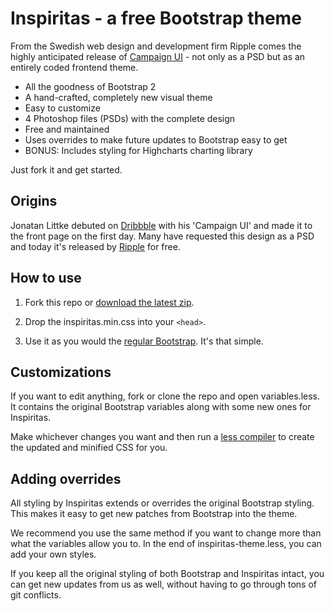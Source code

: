 # Inspiritas - a free Bootstrap theme 

From the Swedish web design and development firm Ripple comes the
highly anticipated release of <a href="#">Campaign UI</a> - not only as a
PSD but as an entirely coded frontend theme. 

- All the goodness of Bootstrap 2
- A hand-crafted, completely new visual theme
- Easy to customize
- 4 Photoshop files (PSDs) with the complete design
- Free and maintained
- Uses overrides to make future updates to Bootstrap easy to get
- BONUS: Includes styling for Highcharts charting library

Just fork it and get started.

## Origins

Jonatan Littke debuted on <a href="#">Dribbble</a> with his 'Campaign UI'
and made it to the front page on the first day. Many have requested this
design as a PSD and today it's released by <a href="http://www.ripplehq.com">Ripple</a>
for free. 

## How to use

1. Fork this repo or <a href="#">download the latest zip</a>.

2. Drop the inspiritas.min.css into your `<head>`.

3. Use it as you would the <a href="http://twitter.github.com/bootstrap/">regular Bootstrap</a>. It's that simple.

## Customizations

If you want to edit anything, fork or clone the repo and open variables.less.
It contains the original Bootstrap variables along with some new ones for Inspiritas.

Make whichever changes you want and then run a <a href="#">less compiler</a> to create
the updated and minified CSS for you.

## Adding overrides

All styling by Inspiritas extends or overrides the original Bootstrap styling. This makes
it easy to get new patches from Bootstrap into the theme.

We recommend you use the same method if you want to change more than what the variables 
allow you to. In the end of inspiritas-theme.less, you can add your own styles. 

If you keep all the original styling of both Bootstrap and Inspiritas intact, you can
get new updates from us as well, without having to go through tons of git conflicts.
